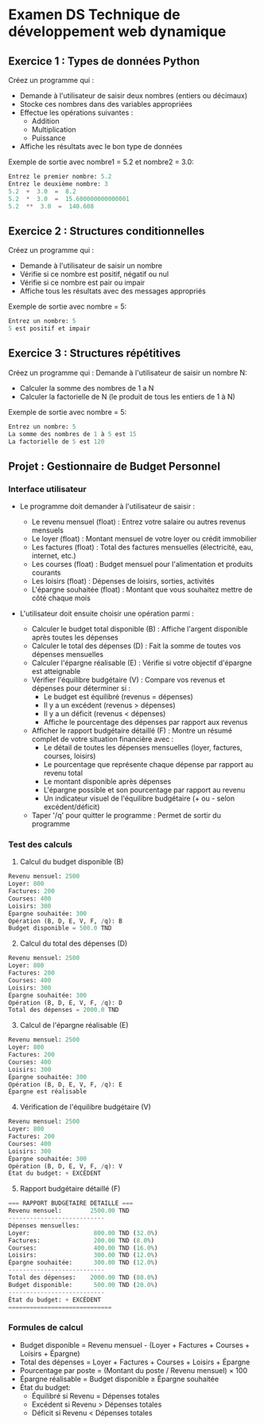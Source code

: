# Examen DS Technique de développement web dynamique

## Exercice 1 : Types de données Python

Créez un programme qui :

- Demande à l'utilisateur de saisir deux nombres (entiers ou décimaux)
- Stocke ces nombres dans des variables appropriées
- Effectue les opérations suivantes :
  - Addition
  - Multiplication
  - Puissance
- Affiche les résultats avec le bon type de données

Exemple de sortie avec nombre1 = 5.2 et nombre2 = 3.0:

```python
Entrez le premier nombre: 5.2
Entrez le deuxième nombre: 3
5.2  +  3.0  =  8.2
5.2  *  3.0  =  15.600000000000001
5.2  **  3.0  =  140.608
```

## Exercice 2 : Structures conditionnelles

Créez un programme qui :

- Demande à l'utilisateur de saisir un nombre
- Vérifie si ce nombre est positif, négatif ou nul
- Vérifie si ce nombre est pair ou impair
- Affiche tous les résultats avec des messages appropriés

Exemple de sortie avec nombre = 5:

```python
Entrez un nombre: 5
5 est positif et impair
```

## Exercice 3 : Structures répétitives

Créez un programme qui :
Demande à l'utilisateur de saisir un nombre N:

- Calculer la somme des nombres de 1 a N
- Calculer la factorielle de N (le produit de tous les entiers de 1 à N)

Exemple de sortie avec nombre = 5:

```python
Entrez un nombre: 5
La somme des nombres de 1 à 5 est 15
La factorielle de 5 est 120
```

## Projet : Gestionnaire de Budget Personnel

### Interface utilisateur

- Le programme doit demander à l'utilisateur de saisir :
  - Le revenu mensuel (float) : Entrez votre salaire ou autres revenus mensuels
  - Le loyer (float) : Montant mensuel de votre loyer ou crédit immobilier
  - Les factures (float) : Total des factures mensuelles (électricité, eau, internet, etc.)
  - Les courses (float) : Budget mensuel pour l'alimentation et produits courants
  - Les loisirs (float) : Dépenses de loisirs, sorties, activités
  - L'épargne souhaitée (float) : Montant que vous souhaitez mettre de côté chaque mois

- L'utilisateur doit ensuite choisir une opération parmi :
  - Calculer le budget total disponible (B) : Affiche l'argent disponible après toutes les dépenses
  - Calculer le total des dépenses (D) : Fait la somme de toutes vos dépenses mensuelles
  - Calculer l'épargne réalisable (E) : Vérifie si votre objectif d'épargne est atteignable
  - Vérifier l'équilibre budgétaire (V) : Compare vos revenus et dépenses pour déterminer si :
    - Le budget est équilibré (revenus = dépenses)
    - Il y a un excédent (revenus > dépenses)
    - Il y a un déficit (revenus < dépenses)
    - Affiche le pourcentage des dépenses par rapport aux revenus
  - Afficher le rapport budgétaire détaillé (F) : Montre un résumé complet de votre situation financière avec :
    - Le détail de toutes les dépenses mensuelles (loyer, factures, courses, loisirs)
    - Le pourcentage que représente chaque dépense par rapport au revenu total
    - Le montant disponible après dépenses
    - L'épargne possible et son pourcentage par rapport au revenu
    - Un indicateur visuel de l'équilibre budgétaire (+ ou - selon excédent/déficit)
  - Taper '/q' pour quitter le programme : Permet de sortir du programme

### Test des calculs

1. Calcul du budget disponible (B)

```python
Revenu mensuel: 2500
Loyer: 800
Factures: 200
Courses: 400
Loisirs: 300
Épargne souhaitée: 300
Opération (B, D, E, V, F, /q): B
Budget disponible = 500.0 TND
```

2. Calcul du total des dépenses (D)

```python
Revenu mensuel: 2500
Loyer: 800
Factures: 200
Courses: 400
Loisirs: 300
Épargne souhaitée: 300
Opération (B, D, E, V, F, /q): D
Total des dépenses = 2000.0 TND
```

3. Calcul de l'épargne réalisable (E)

```python
Revenu mensuel: 2500
Loyer: 800
Factures: 200
Courses: 400
Loisirs: 300
Épargne souhaitée: 300
Opération (B, D, E, V, F, /q): E
Épargne est réalisable
```

4. Vérification de l'équilibre budgétaire (V)

```python
Revenu mensuel: 2500
Loyer: 800
Factures: 200
Courses: 400
Loisirs: 300
Épargne souhaitée: 300
Opération (B, D, E, V, F, /q): V
État du budget: + EXCÉDENT
```

5. Rapport budgétaire détaillé (F)

```python
=== RAPPORT BUDGÉTAIRE DÉTAILLÉ ===
Revenu mensuel:        2500.00 TND
---------------------------
Dépenses mensuelles:
Loyer:                  800.00 TND (32.0%)
Factures:               200.00 TND (8.0%)
Courses:                400.00 TND (16.0%)
Loisirs:                300.00 TND (12.0%)
Épargne souhaitée:      300.00 TND (12.0%)
---------------------------
Total des dépenses:    2000.00 TND (80.0%)
Budget disponible:      500.00 TND (20.0%)
---------------------------
État du budget: + EXCÉDENT
=============================
```

### Formules de calcul

- Budget disponible = Revenu mensuel - (Loyer + Factures + Courses + Loisirs + Épargne)
- Total des dépenses = Loyer + Factures + Courses + Loisirs + Épargne
- Pourcentage par poste = (Montant du poste / Revenu mensuel) × 100
- Épargne réalisable = Budget disponible ≥ Épargne souhaitée
- État du budget:
  - Équilibré si Revenu = Dépenses totales
  - Excédent si Revenu > Dépenses totales
  - Déficit si Revenu < Dépenses totales
